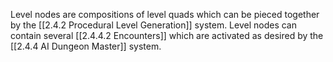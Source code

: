 Level nodes are compositions of level quads which can be pieced together by the [[2.4.2 Procedural Level Generation]] system.
Level nodes can contain several [[2.4.4.2 Encounters]] which are activated as desired by the [[2.4.4 AI Dungeon Master]] system.